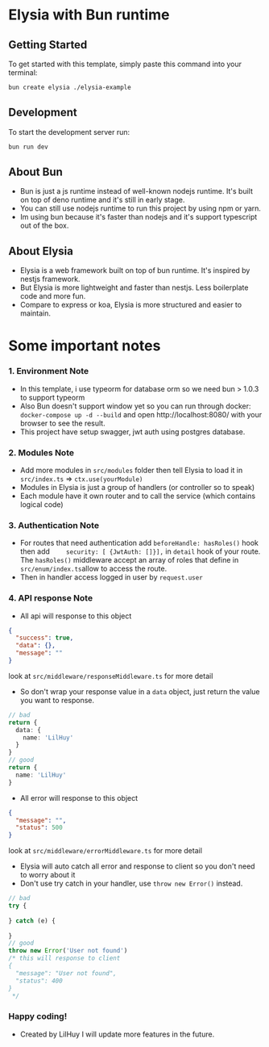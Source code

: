 # Elysia with Bun runtime

## Getting Started

To get started with this template, simply paste this command into your terminal:

```bash
bun create elysia ./elysia-example
```

## Development

To start the development server run:

```bash
bun run dev
```

## About Bun

- Bun is just a js runtime instead of well-known nodejs runtime. It's built on top of deno runtime and it's still in
  early stage.
- You can still use nodejs runtime to run this project by using npm or yarn.
- Im using bun because it's faster than nodejs and it's support typescript out of the box.

## About Elysia

- Elysia is a web framework built on top of bun runtime. It's inspired by nestjs framework.
- But Elysia is more lightweight and faster than nestjs. Less boilerplate code and more fun.
- Compare to express or koa, Elysia is more structured and easier to maintain.

# Some important notes
### 1. Environment Note

- In this template, i use typeorm for database orm so we need bun > 1.0.3 to support typeorm
- Also Bun doesn't support window yet so you can run through docker: `docker-compose up -d --build` and
  open http://localhost:8080/ with your browser to see the result.
- This project have setup swagger, jwt auth using postgres database.
### 2. Modules Note

- Add more modules in `src/modules` folder then tell Elysia to load it in `src/index.ts`  => `ctx.use(yourModule)`
- Modules in Elysia is just a group of handlers (or controller so to speak)
- Each module have it own router and to call the  service (which contains logical code)

### 3. Authentication Note
- For routes that need authentication add `beforeHandle: hasRoles()` hook then add `    security: [
  {JwtAuth: []}],` in `detail` hook of your route. The `hasRoles()` middleware accept an array of roles that define
  in `src/enum/index.ts`allow to access the route.
- Then in handler access logged in user by `request.user`

### 4. API response Note
- All api will response to this object
```json
{
  "success": true,
  "data": {},
  "message": ""
}
```
look at `src/middleware/responseMiddleware.ts` for more detail
- So don't wrap your response value in a `data` object, just return the value you want to response.
```typescript
// bad
return {
  data: {
    name: 'LilHuy'
  }
}
// good
return {
  name: 'LilHuy'
}
```
- All error will response to this object
```json
{
  "message": "",
  "status": 500
}
```
look at `src/middleware/errorMiddleware.ts` for more detail

- Elysia will auto catch all error and response to client so you don't need to worry about it
- Don't use try catch in your handler, use `throw new Error()` instead.
```typescript
// bad
try {
  
} catch (e) {
  
}
// good
throw new Error('User not found')
/* this will response to client
{
  "message": "User not found",
  "status": 400
}
 */
```

### Happy coding!

- Created by LilHuy I will update more features in the future.
